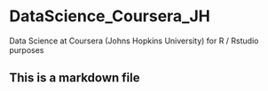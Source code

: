 # DataScience_Coursera_JH
Data Science at Coursera (Johns Hopkins University) for R / Rstudio purposes

## This is a markdown file
